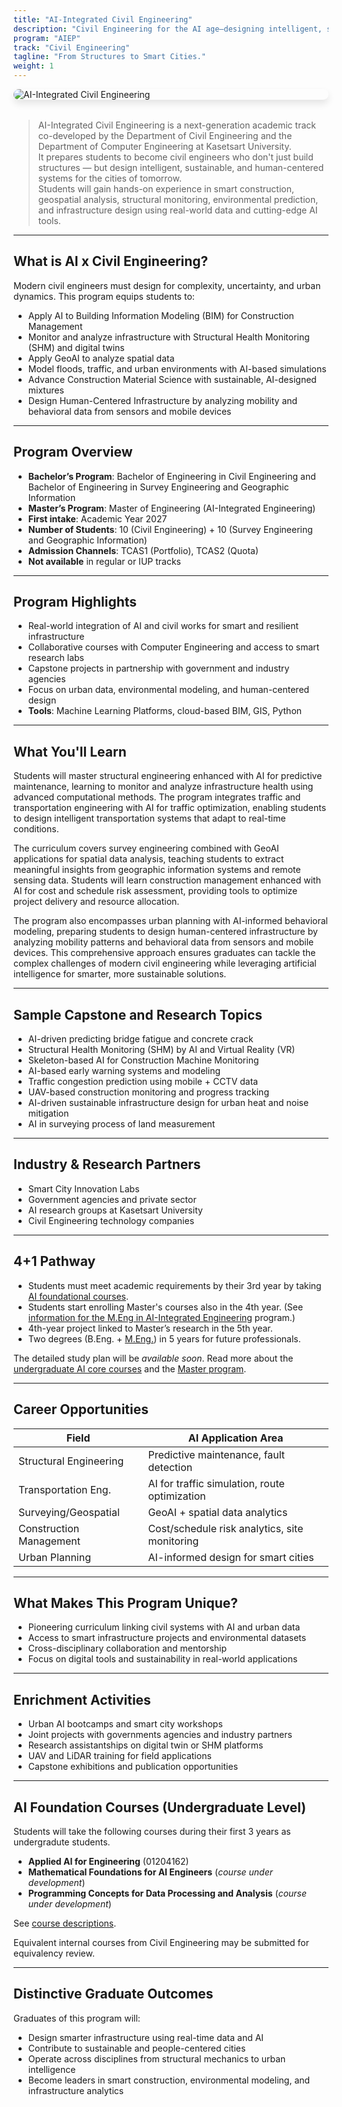 ```yaml
---
title: "AI-Integrated Civil Engineering"
description: "Civil Engineering for the AI age—designing intelligent, sustainable, and data-driven infrastructure."
program: "AIEP"
track: "Civil Engineering"
tagline: "From Structures to Smart Cities."
weight: 1
---
```


<img src="/img/banners/civil-hero-new.png"
     alt="AI-Integrated Civil Engineering"
     style="max-width: 100%; height: auto; margin: 0 0 2rem 0; border-radius: 1rem; box-shadow: 0 6px 12px rgba(0,0,0,0.1); display: block;" />

> AI-Integrated Civil Engineering is a next-generation academic track co-developed by the Department of Civil Engineering and the Department of Computer Engineering at Kasetsart University.  
> It prepares students to become civil engineers who don't just build structures — but design intelligent, sustainable, and human-centered systems for the cities of tomorrow.  
> Students will gain hands-on experience in smart construction, geospatial analysis, structural monitoring, environmental prediction, and infrastructure design using real-world data and cutting-edge AI tools.

---

##  What is AI x Civil Engineering?
Modern civil engineers must design for complexity, uncertainty, and urban dynamics. This program equips students to:

- Apply AI to Building Information Modeling (BIM) for Construction Management  
- Monitor and analyze infrastructure with Structural Health Monitoring (SHM) and digital twins  
- Apply GeoAI to analyze spatial data  
- Model floods, traffic, and urban environments with AI-based simulations  
- Advance Construction Material Science with sustainable, AI-designed mixtures  
- Design Human-Centered Infrastructure by analyzing mobility and behavioral data from sensors and mobile devices  

---

##  Program Overview
-  **Bachelor’s Program**: Bachelor of Engineering in Civil Engineering and Bachelor of Engineering in Survey Engineering and Geographic Information  
-  **Master’s Program**: Master of Engineering (AI-Integrated Engineering)  
-  **First intake**: Academic Year 2027  
-  **Number of Students**: 10 (Civil Engineering) + 10 (Survey Engineering and Geographic Information)  
-  **Admission Channels**: TCAS1 (Portfolio), TCAS2 (Quota)  
-  **Not available** in regular or IUP tracks  

---

##  Program Highlights
- Real-world integration of AI and civil works for smart and resilient infrastructure  
- Collaborative courses with Computer Engineering and access to smart research labs  
- Capstone projects in partnership with government and industry agencies  
- Focus on urban data, environmental modeling, and human-centered design  
- **Tools**: Machine Learning Platforms, cloud-based BIM, GIS, Python  

---

##  What You'll Learn

Students will master structural engineering enhanced with AI for predictive maintenance, learning to monitor and analyze infrastructure health using advanced computational methods. The program integrates traffic and transportation engineering with AI for traffic optimization, enabling students to design intelligent transportation systems that adapt to real-time conditions.

The curriculum covers survey engineering combined with GeoAI applications for spatial data analysis, teaching students to extract meaningful insights from geographic information systems and remote sensing data. Students will learn construction management enhanced with AI for cost and schedule risk assessment, providing tools to optimize project delivery and resource allocation.

The program also encompasses urban planning with AI-informed behavioral modeling, preparing students to design human-centered infrastructure by analyzing mobility patterns and behavioral data from sensors and mobile devices. This comprehensive approach ensures graduates can tackle the complex challenges of modern civil engineering while leveraging artificial intelligence for smarter, more sustainable solutions.  

---

##  Sample Capstone and Research Topics
- AI-driven predicting bridge fatigue and concrete crack  
- Structural Health Monitoring (SHM) by AI and Virtual Reality (VR)  
- Skeleton-based AI for Construction Machine Monitoring  
- AI-based early warning systems and modeling  
- Traffic congestion prediction using mobile + CCTV data  
- UAV-based construction monitoring and progress tracking  
- AI-driven sustainable infrastructure design for urban heat and noise mitigation  
- AI in surveying process of land measurement  

---

##  Industry & Research Partners
- Smart City Innovation Labs  
- Government agencies and private sector  
- AI research groups at Kasetsart University  
- Civil Engineering technology companies  

---

##  4+1 Pathway
- Students must meet academic requirements by their 3rd year by taking [AI foundational courses](/docs/ai-core-courses).
- Students start enrolling Master's courses also in the 4th year. (See [information for the M.Eng in AI-Integrated Engineering](/docs/master/ai-integrated) program.)
- 4th-year project linked to Master’s research in the 5th year.
- Two degrees (B.Eng. + [M.Eng.](/docs/master/ai-integrated)) in 5 years for future professionals.

The detailed study plan will be *available soon*.  Read more about the [undergraduate AI core courses](/docs/ai-core-courses) and the [Master program](/docs/master/ai-integrated).


---

##  Career Opportunities
| Field                  | AI Application Area |
|------------------------|----------------------|
| Structural Engineering | Predictive maintenance, fault detection |
| Transportation Eng.    | AI for traffic simulation, route optimization |
| Surveying/Geospatial   | GeoAI + spatial data analytics |
| Construction Management| Cost/schedule risk analytics, site monitoring |
| Urban Planning         | AI-informed design for smart cities |

---

##  What Makes This Program Unique?
- Pioneering curriculum linking civil systems with AI and urban data  
- Access to smart infrastructure projects and environmental datasets  
- Cross-disciplinary collaboration and mentorship  
- Focus on digital tools and sustainability in real-world applications  

---

##  Enrichment Activities
- Urban AI bootcamps and smart city workshops  
- Joint projects with governments agencies and industry partners  
- Research assistantships on digital twin or SHM platforms  
- UAV and LiDAR training for field applications  
- Capstone exhibitions and publication opportunities  

---

##  AI Foundation Courses (Undergraduate Level)
Students will take the following courses during their first 3 years as undergradute students.

- **Applied AI for Engineering** (01204162)  
- **Mathematical Foundations for AI Engineers**  (*course under development*)
- **Programming Concepts for Data Processing and Analysis** (*course under development*)

See [course descriptions](/docs/ai-core-courses).

Equivalent internal courses from Civil Engineering may be submitted for equivalency review.

---

##  Distinctive Graduate Outcomes
Graduates of this program will:  

- Design smarter infrastructure using real-time data and AI  
- Contribute to sustainable and people-centered cities  
- Operate across disciplines from structural mechanics to urban intelligence  
- Become leaders in smart construction, environmental modeling, and infrastructure analytics  
